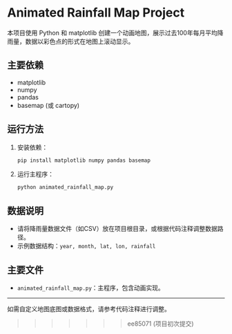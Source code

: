 # Animated Rainfall Map Project

本项目使用 Python 和 matplotlib 创建一个动画地图，展示过去100年每月平均降雨量，数据以彩色点的形式在地图上滚动显示。

## 主要依赖
- matplotlib
- numpy
- pandas
- basemap (或 cartopy)

## 运行方法
1. 安装依赖：
   ```bash
   pip install matplotlib numpy pandas basemap
   ```
2. 运行主程序：
   ```bash
   python animated_rainfall_map.py
   ```

## 数据说明
- 请将降雨量数据文件（如CSV）放在项目根目录，或根据代码注释调整数据路径。
- 示例数据结构：`year, month, lat, lon, rainfall`

## 主要文件
- `animated_rainfall_map.py`：主程序，包含动画实现。

---
如需自定义地图底图或数据格式，请参考代码注释进行调整。
>>>>>>> ee85071 (项目初次提交)
